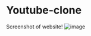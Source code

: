 # Youtube-clone

Screenshot of website!
![image](https://github.com/Amanherenj09/Youtube-clone/assets/106864233/cb88b087-1e76-4fd3-921b-b20eb0f0a252)
